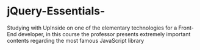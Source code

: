 # jQuery-Essentials-
 Studying with UpInside on one of the elementary technologies for a Front-End developer, in this course the professor presents extremely important contents regarding the most famous JavaScript library
